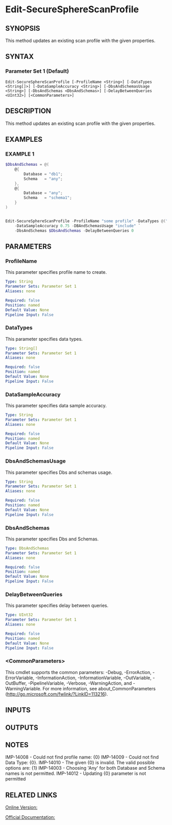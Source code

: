 ﻿# Edit-SecureSphereScanProfile

## SYNOPSIS
This method updates an existing scan profile with the given properties.

## SYNTAX

### Parameter Set 1 (Default)
```
Edit-SecureSphereScanProfile [-ProfileName <String>] [-DataTypes <String[]>] [-DataSampleAccuracy <String>] [-DbsAndSchemasUsage <String>] [-DbsAndSchemas <DbsAndSchemas>] [-DelayBetweenQueries <UInt32>] [<CommonParameters>]
```

## DESCRIPTION
This method updates an existing scan profile with the given properties.

## EXAMPLES

### EXAMPLE 1

```powershell
$DbsAndSchemas = @(
    @{
        Database = "db1";
        Schema   = "any";
    },
    @{
        Database = "any";
        Schema   = "schema1";
    }
)


Edit-SecureSphereScanProfile -ProfileName "some profile" -DataTypes @("Password") `
    -DataSampleAccuracy 0.75 -DBAndSchemasUsage "include" `
    -DbsAndSchemas $DbsAndSchemas -DelayBetweenQueries 0
```

## PARAMETERS

### ProfileName
This parameter specifies profile name to create.

```yaml
Type: String
Parameter Sets: Parameter Set 1
Aliases: none

Required: false
Position: named
Default Value: None
Pipeline Input: False
```

### DataTypes
This parameter specifies data types.

```yaml
Type: String[]
Parameter Sets: Parameter Set 1
Aliases: none

Required: false
Position: named
Default Value: None
Pipeline Input: False
```

### DataSampleAccuracy
This parameter specifies data sample accuracy.

```yaml
Type: String
Parameter Sets: Parameter Set 1
Aliases: none

Required: false
Position: named
Default Value: None
Pipeline Input: False
```

### DbsAndSchemasUsage
This parameter specifies Dbs and schemas usage.

```yaml
Type: String
Parameter Sets: Parameter Set 1
Aliases: none

Required: false
Position: named
Default Value: None
Pipeline Input: False
```

### DbsAndSchemas
This parameter specifies Dbs and Schemas.

```yaml
Type: DbsAndSchemas
Parameter Sets: Parameter Set 1
Aliases: none

Required: false
Position: named
Default Value: None
Pipeline Input: False
```

### DelayBetweenQueries
This parameter specifies delay between queries.

```yaml
Type: UInt32
Parameter Sets: Parameter Set 1
Aliases: none

Required: false
Position: named
Default Value: None
Pipeline Input: False
```

### \<CommonParameters\>
This cmdlet supports the common parameters: -Debug, -ErrorAction, -ErrorVariable, -InformationAction, -InformationVariable, -OutVariable, -OutBuffer, -PipelineVariable, -Verbose, -WarningAction, and -WarningVariable. For more information, see about_CommonParameters (http://go.microsoft.com/fwlink/?LinkID=113216).

## INPUTS

## OUTPUTS

## NOTES

IMP-14008 - Could not find profile name: {0}
IMP-14009 - Could not find Data Type: {0}.
IMP-14010 - The given {0} is invalid. The valid possible options are: {1}
IMP-14003 - Choosing 'Any' for both Database and Schema names is not permitted.
IMP-14012 - Updating {0} parameter is not permitted

## RELATED LINKS

[Online Version:](https://github.com/akshinmustafayev/Documentation/MD)

[Official Documentation:](https://docs.imperva.com/bundle/v13.6-api-reference-guide/page/70890.htm)



